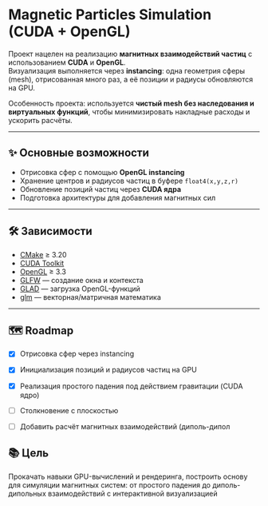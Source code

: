 # Magnetic Particles Simulation (CUDA + OpenGL)

Проект нацелен на реализацию **магнитных взаимодействий частиц** с использованием **CUDA** и **OpenGL**.  
Визуализация выполняется через **instancing**: одна геометрия сферы (mesh), отрисованная много раз, а её позиции и радиусы обновляются на GPU.  

Особенность проекта: используется **чистый mesh без наследования и виртуальных функций**, чтобы минимизировать накладные расходы и ускорить расчёты.  

---

## ✨ Основные возможности
- Отрисовка сфер с помощью **OpenGL instancing**  
- Хранение центров и радиусов частиц в буфере `float4(x,y,z,r)`  
- Обновление позиций частиц через **CUDA ядра**  
- Подготовка архитектуры для добавления магнитных сил  

---

## 🛠️ Зависимости
- [CMake](https://cmake.org/) ≥ 3.20  
- [CUDA Toolkit](https://developer.nvidia.com/cuda-toolkit)  
- [OpenGL](https://www.opengl.org/) ≥ 3.3  
- [GLFW](https://www.glfw.org/) — создание окна и контекста  
- [GLAD](https://glad.dav1d.de/) — загрузка OpenGL-функций  
- [glm](https://github.com/g-truc/glm) — векторная/матричная математика  

---

## 🗺️ Roadmap
- [x] Отрисовка сфер через instancing
- [x] Инициализация позиций и радиусов частиц на GPU
- [x] Реализация простого падения под действием гравитации (CUDA ядро)
- [ ] Столкновение с плоскостью
- [ ] Добавить расчёт магнитных взаимодействий (диполь-дипол


## 📚 Цель

Прокачать навыки GPU-вычислений и рендеринга, построить основу для симуляции магнитных систем: от простого падения до диполь-дипольных взаимодействий с интерактивной визуализацией
